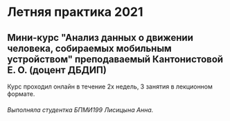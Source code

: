 Летняя практика 2021
===============================================
Мини-курс "Анализ данных о движении человека, собираемых мобильным устройством" преподаваемый Кантонистовой Е. О. (доцент ДБДИП)
------------------------------------------------
Курс проходил онлайн в течение 2х недель, 3 занятия в лекционном формате.

###### Выполняла студентка БПМИ199 Лисицына Анна.